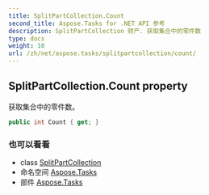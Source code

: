 ```yaml
---
title: SplitPartCollection.Count
second_title: Aspose.Tasks for .NET API 参考
description: SplitPartCollection 财产. 获取集合中的零件数
type: docs
weight: 10
url: /zh/net/aspose.tasks/splitpartcollection/count/
---
```

## SplitPartCollection.Count property

获取集合中的零件数。

```csharp
public int Count { get; }
```

### 也可以看看

* class [SplitPartCollection](../)
* 命名空间 [Aspose.Tasks](../../splitpartcollection/)
* 部件 [Aspose.Tasks](../../../)


